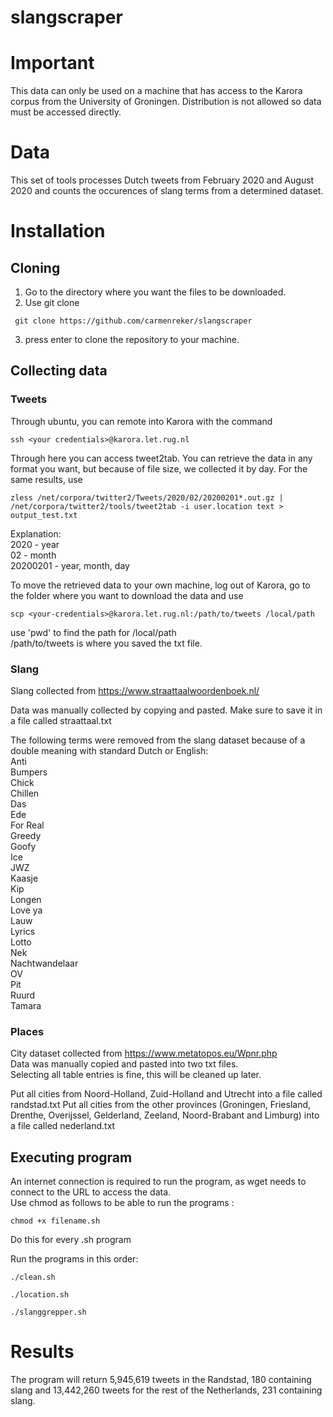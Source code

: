 # slangscraper

# Important 
This data can only be used on a machine that has access to the Karora corpus from the University of Groningen. Distribution is not allowed so data must be accessed directly.


# Data

This set of tools processes Dutch tweets from February 2020 and August 2020 and counts the occurences of slang terms from a determined dataset.

# Installation

## Cloning

1. Go to the directory where you want the files to be downloaded.  
2. Use git clone  
```
 git clone https://github.com/carmenreker/slangscraper
```
3. press enter to clone the repository to your machine.

## Collecting data

### Tweets

Through ubuntu, you can remote into Karora with the command
```
ssh <your credentials>@karora.let.rug.nl
```
Through here you can access tweet2tab. You can retrieve the data in any format you want, but because of file size, we collected it by day.
For the same results, use
```
zless /net/corpora/twitter2/Tweets/2020/02/20200201*.out.gz | /net/corpora/twitter2/tools/tweet2tab -i user.location text > output_test.txt
```
Explanation:  
2020 - year  
02 - month  
20200201 - year, month, day  

To move the retrieved data to your own machine, log out of Karora, go to the folder where you want to download the data and use
```
scp <your-credentials>@karora.let.rug.nl:/path/to/tweets /local/path
```
use 'pwd' to find the path for /local/path  
/path/to/tweets is where you saved the txt file.  

### Slang

Slang collected from https://www.straattaalwoordenboek.nl/

Data was manually collected by copying and pasted. Make sure to save it in a file called straattaal.txt

The following terms were removed from the slang dataset because of a double meaning with standard Dutch or English:  
Anti  
Bumpers  
Chick  
Chillen  
Das  
Ede  
For Real  
Greedy  
Goofy  
Ice  
JWZ  
Kaasje  
Kip  
Longen  
Love ya  
Lauw  
Lyrics  
Lotto  
Nek  
Nachtwandelaar  
OV  
Pit  
Ruurd  
Tamara  

### Places

City dataset collected from https://www.metatopos.eu/Wpnr.php  
Data was manually copied and pasted into two txt files.  
Selecting all table entries is fine, this will be cleaned up later.  

Put all cities from Noord-Holland, Zuid-Holland and Utrecht into a file called randstad.txt
Put all cities from the other provinces (Groningen, Friesland, Drenthe, Overijssel, Gelderland, Zeeland, Noord-Brabant and Limburg) into a file called nederland.txt

## Executing program

An internet connection is required to run the program, as wget needs to connect to the URL to access the data.  
Use chmod as follows to be able to run the programs :
```
chmod +x filename.sh
```
Do this for every .sh program

Run the programs in this order:
```
./clean.sh
```
```
./location.sh
```
```
./slanggrepper.sh
```
# Results

The program will return 5,945,619 tweets in the Randstad, 180 containing slang and 13,442,260 tweets for the rest of the Netherlands, 231 containing slang.
